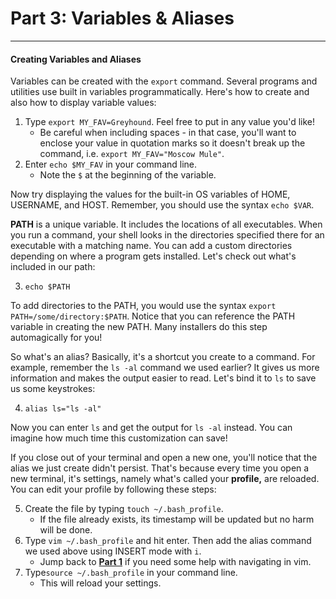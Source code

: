 # Part 3: Variables & Aliases

---

#### Creating Variables and Aliases

Variables can be created with the `export` command. Several programs and utilities use built in variables programmatically. Here's how to create and also how to display variable values:

1. Type `export MY_FAV=Greyhound`. Feel free to put in any value you'd like!
   * Be careful when including spaces - in that case, you'll want to enclose your value in quotation marks so it doesn't break up the command, i.e. `export MY_FAV="Moscow Mule"`.
2. Enter `echo $MY_FAV` in your command line.
   * Note the `$` at the beginning of the variable.

Now try displaying the values for the built-in OS variables of HOME, USERNAME, and HOST. Remember, you should use the syntax `echo $VAR`.

**PATH** is a unique variable. It includes the locations of all executables. When you run a command, your shell looks in the directories specified there for an executable with a matching name. You can add a custom directories depending on where a program gets installed. Let's check out what's included in our path:

3. `echo $PATH`

To add directories to the PATH, you would use the syntax `export PATH=/some/directory:$PATH`. Notice that you can reference the PATH variable in creating the new PATH. Many installers do this step automagically for you!

So what's an alias? Basically, it's a shortcut you create to a command. For example, remember the `ls -al` command we used earlier? It gives us more information and makes the output easier to read. Let's bind it to `ls` to save us some keystrokes:

4. `alias ls="ls -al"`

Now you can enter `ls` and get the output for `ls -al` instead. You can imagine how much time this customization can save!

If you close out of your terminal and open a new one, you'll notice that the alias we just create didn't persist. That's because every time you open a new terminal, it's settings, namely what's called your **profile,** are reloaded. You can edit your profile by following these steps:

5. Create the file by typing `touch ~/.bash_profile`.
   * If the file already exists, its timestamp will be updated but no harm will be done.
6. Type `vim ~/.bash_profile` and hit enter. Then add the alias command we used above using INSERT mode with `i`.
   * Jump back to [**Part 1**](/part-1-navigation-and-basics.md) if you need some help with navigating in vim.
7. Type`source ~/.bash_profile` in your command line.
   * This will reload your settings.

